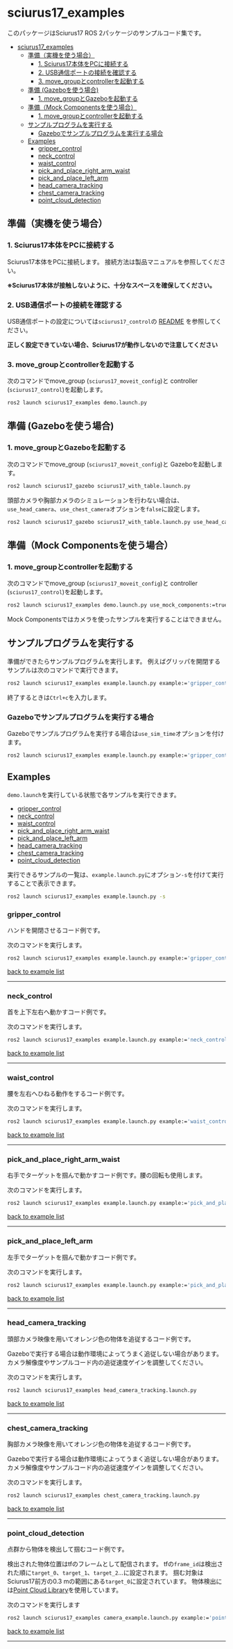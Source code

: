 # sciurus17_examples

このパッケージはSciurus17 ROS 2パッケージのサンプルコード集です。

- [sciurus17\_examples](#sciurus17_examples)
  - [準備（実機を使う場合）](#準備実機を使う場合)
    - [1. Sciurus17本体をPCに接続する](#1-sciurus17本体をpcに接続する)
    - [2. USB通信ポートの接続を確認する](#2-usb通信ポートの接続を確認する)
    - [3. move\_groupとcontrollerを起動する](#3-move_groupとcontrollerを起動する)
  - [準備 (Gazeboを使う場合)](#準備-gazeboを使う場合)
    - [1. move\_groupとGazeboを起動する](#1-move_groupとgazeboを起動する)
  - [準備（Mock Componentsを使う場合）](#準備mock-componentsを使う場合)
    - [1. move\_groupとcontrollerを起動する](#1-move_groupとcontrollerを起動する)
  - [サンプルプログラムを実行する](#サンプルプログラムを実行する)
    - [Gazeboでサンプルプログラムを実行する場合](#gazeboでサンプルプログラムを実行する場合)
  - [Examples](#examples)
    - [gripper\_control](#gripper_control)
    - [neck\_control](#neck_control)
    - [waist\_control](#waist_control)
    - [pick\_and\_place\_right\_arm\_waist](#pick_and_place_right_arm_waist)
    - [pick\_and\_place\_left\_arm](#pick_and_place_left_arm)
    - [head\_camera\_tracking](#head_camera_tracking)
    - [chest\_camera\_tracking](#chest_camera_tracking)
    - [point\_cloud\_detection](#point_cloud_detection)

## 準備（実機を使う場合）

### 1. Sciurus17本体をPCに接続する
Sciurus17本体をPCに接続します。
接続方法は製品マニュアルを参照してください。

**※Sciurus17本体が接触しないように、十分なスペースを確保してください。**

### 2. USB通信ポートの接続を確認する

USB通信ポートの設定については`sciurus17_control`の
[README](../sciurus17_control/README.md)
を参照してください。

**正しく設定できていない場合、Sciurus17が動作しないので注意してください**

### 3. move_groupとcontrollerを起動する

次のコマンドでmove_group (`sciurus17_moveit_config`)と
controller (`sciurus17_control`)を起動します。

```sh
ros2 launch sciurus17_examples demo.launch.py
```

## 準備 (Gazeboを使う場合)

### 1. move_groupとGazeboを起動する

次のコマンドでmove_group (`sciurus17_moveit_config`)と
Gazeboを起動します。

```sh
ros2 launch sciurus17_gazebo sciurus17_with_table.launch.py
```

頭部カメラや胸部カメラのシミュレーションを行わない場合は、
`use_head_camera`、`use_chest_camera`オプションを`false`に設定します。

```sh
ros2 launch sciurus17_gazebo sciurus17_with_table.launch.py use_head_camera:=false use_chest_camera:=false
```

## 準備（Mock Componentsを使う場合）

### 1. move_groupとcontrollerを起動する

次のコマンドでmove_group (`sciurus17_moveit_config`)と
controller (`sciurus17_control`)を起動します。

```sh
ros2 launch sciurus17_examples demo.launch.py use_mock_components:=true
```

Mock Componentsではカメラを使ったサンプルを実行することはできません。

## サンプルプログラムを実行する

準備ができたらサンプルプログラムを実行します。
例えばグリッパを開閉するサンプルは次のコマンドで実行できます。

```sh
ros2 launch sciurus17_examples example.launch.py example:='gripper_control'
```

終了するときは`Ctrl+c`を入力します。

### Gazeboでサンプルプログラムを実行する場合

Gazeboでサンプルプログラムを実行する場合は`use_sim_time`オプションを付けます。

```sh
ros2 launch sciurus17_examples example.launch.py example:='gripper_control' use_sim_time:='true'
```

## Examples

`demo.launch`を実行している状態で各サンプルを実行できます。

- [gripper\_control](#gripper_control)
- [neck\_control](#neck_control)
- [waist\_control](#waist_control)
- [pick\_and\_place\_right\_arm\_waist](#pick_and_place_right_arm_waist)
- [pick\_and\_place\_left\_arm](#pick_and_place_left_arm)
- [head\_camera\_tracking](#head_camera_tracking)
- [chest\_camera\_tracking](#chest_camera_tracking)
- [point\_cloud\_detection](#point_cloud_detection)

実行できるサンプルの一覧は、`example.launch.py`にオプション`-s`を付けて実行することで表示できます。

```sh
ros2 launch sciurus17_examples example.launch.py -s
```

### gripper_control

ハンドを開閉させるコード例です。

次のコマンドを実行します。

```sh
ros2 launch sciurus17_examples example.launch.py example:='gripper_control'
```

[back to example list](#examples)

---

### neck_control

首を上下左右へ動かすコード例です。

次のコマンドを実行します。

```sh
ros2 launch sciurus17_examples example.launch.py example:='neck_control'
```

[back to example list](#examples)

---

### waist_control

腰を左右へひねる動作をするコード例です。

次のコマンドを実行します。

```sh
ros2 launch sciurus17_examples example.launch.py example:='waist_control'
```

[back to example list](#examples)

---

### pick_and_place_right_arm_waist

右手でターゲットを掴んで動かすコード例です。腰の回転も使用します。

次のコマンドを実行します。

```sh
ros2 launch sciurus17_examples example.launch.py example:='pick_and_place_right_arm_waist'
```

[back to example list](#examples)

---

### pick_and_place_left_arm

左手でターゲットを掴んで動かすコード例です。

次のコマンドを実行します。

```sh
ros2 launch sciurus17_examples example.launch.py example:='pick_and_place_left_arm'
```

[back to example list](#examples)

---

### head_camera_tracking

頭部カメラ映像を用いてオレンジ色の物体を追従するコード例です。

Gazeboで実行する場合は動作環境によってうまく追従しない場合があります。
カメラ解像度やサンプルコード内の追従速度ゲインを調整してください。

次のコマンドを実行します。

```sh
ros2 launch sciurus17_examples head_camera_tracking.launch.py
```

[back to example list](#examples)

---

### chest_camera_tracking

胸部カメラ映像を用いてオレンジ色の物体を追従するコード例です。

Gazeboで実行する場合は動作環境によってうまく追従しない場合があります。
カメラ解像度やサンプルコード内の追従速度ゲインを調整してください。

次のコマンドを実行します。

```sh
ros2 launch sciurus17_examples chest_camera_tracking.launch.py
```

[back to example list](#examples)

---

### point_cloud_detection

点群から物体を検出して掴むコード例です。

検出された物体位置はtfのフレームとして配信されます。
tfの`frame_id`は検出された順に`target_0`、`target_1`、`target_2`…に設定されます。
掴む対象はSciurus17前方の0.3 mの範囲にある`target_0`に設定されています。
物体検出には[Point Cloud Library](https://pointclouds.org/)を使用しています。

次のコマンドを実行します
```sh
ros2 launch sciurus17_examples camera_example.launch.py example:='point_cloud_detection'
```

[back to example list](#examples)

---
